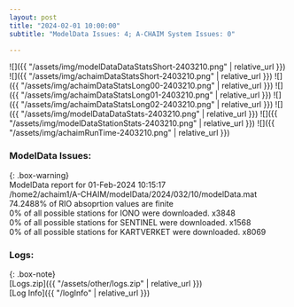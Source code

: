 ```yaml
---
layout: post
title: "2024-02-01 10:00:00"
subtitle: "ModelData Issues: 4; A-CHAIM System Issues: 0"

---
```


![]({{ "/assets/img/modelDataDataStatsShort-2403210.png" | relative_url }})
![]({{ "/assets/img/achaimDataStatsShort-2403210.png" | relative_url }})
![]({{ "/assets/img/achaimDataStatsLong00-2403210.png" | relative_url }})
![]({{ "/assets/img/achaimDataStatsLong01-2403210.png" | relative_url }})
![]({{ "/assets/img/achaimDataStatsLong02-2403210.png" | relative_url }})
![]({{ "/assets/img/modelDataDataStats-2403210.png" | relative_url }})
![]({{ "/assets/img/modelDataStationStats-2403210.png" | relative_url }})
![]({{ "/assets/img/achaimRunTime-2403210.png" | relative_url }})


### ModelData Issues:  
  
{: .box-warning}  
 ModelData report for 01-Feb-2024 10:15:17   
 /home2/achaim1/A-CHAIM/modelData/2024/032/10/modelData.mat   
 74.2488% of RIO absoprtion values are finite   
 0% of all possible stations for IONO were downloaded. x3848   
 0% of all possible stations for SENTINEL were downloaded. x1568   
 0% of all possible stations for KARTVERKET were downloaded. x8069   
  


### Logs:  
  
{: .box-note}  
[Logs.zip]({{ "/assets/other/logs.zip" | relative_url }})  
[Log Info]({{ "/logInfo" | relative_url }})  
